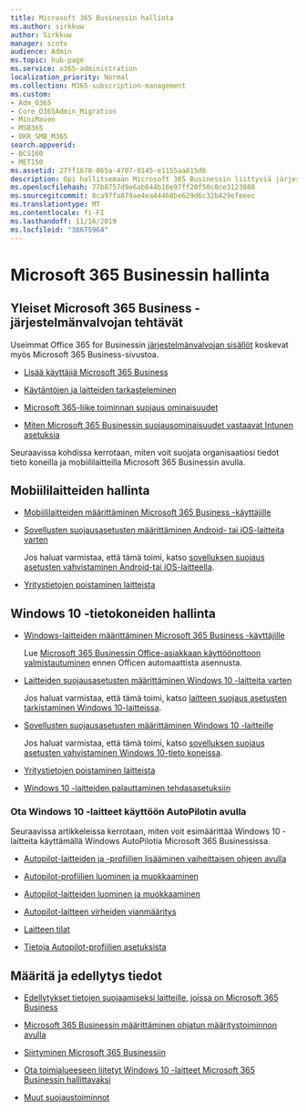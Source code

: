 ```yaml
---
title: Microsoft 365 Businessin hallinta
ms.author: sirkkuw
author: Sirkkuw
manager: scotv
audience: Admin
ms.topic: hub-page
ms.service: o365-administration
localization_priority: Normal
ms.collection: M365-subscription-management
ms.custom:
- Adm_O365
- Core_O365Admin_Migration
- MiniMaven
- MSB365
- OKR_SMB_M365
search.appverid:
- BCS160
- MET150
ms.assetid: 27ff1678-865a-4707-8145-e1155aa815d6
description: Opi hallitsemaan Microsoft 365 Businessin liittyviä järjestelmänvalvojan tehtäviä, mobiililaitteita, Windows 10-tieto koneita ja monia tällaisia tehtäviä.
ms.openlocfilehash: 77b8757d9e6ab644b16e97ff20f50c0ce3123088
ms.sourcegitcommit: 8ca97fa879ae4ea44468be629d6c32b429efeeec
ms.translationtype: MT
ms.contentlocale: fi-FI
ms.lasthandoff: 11/16/2019
ms.locfileid: "38675964"
---
```

# <a name="manage-microsoft-365-business"></a>Microsoft 365 Businessin hallinta

## <a name="general-microsoft-365-business-admin-tasks"></a>Yleiset Microsoft 365 Business -järjestelmänvalvojan tehtävät

Useimmat Office 365 for Businessin [järjestelmänvalvojan sisällöt](https://docs.microsoft.com/office365/admin/admin-home) koskevat myös Microsoft 365 Business-sivustoa.

- [Lisää käyttäjiä Microsoft 365 Business](add-users-m365b.md)
    
- [Käytäntöjen ja laitteiden tarkasteleminen](view-policies-and-devices.md)
    
- [Microsoft 365-liike toiminnan suojaus ominaisuudet](security-features.md)
    
- [Miten Microsoft 365 Businessin suojausominaisuudet vastaavat Intunen asetuksia](map-protection-features-to-intune-settings.md)
    
Seuraavissa kohdissa kerrotaan, miten voit suojata organisaatiosi tiedot tieto koneilla ja mobiililaitteilla Microsoft 365 Businessin avulla.
  
## <a name="manage-mobile-devices"></a>Mobiililaitteiden hallinta

- [Mobiililaitteiden määrittäminen Microsoft 365 Business -käyttäjille](set-up-mobile-devices.md)
    
- [Sovellusten suojausasetusten määrittäminen Android- tai iOS-laitteita varten](app-protection-settings-for-android-and-ios.md)
    
    Jos haluat varmistaa, että tämä toimi, katso [sovelluksen suojaus asetusten vahvistaminen Android-tai iOS-laitteella](validate-settings-on-android-or-ios.md). 
    
- [Yritystietojen poistaminen laitteista](remove-company-data.md)
    
## <a name="manage-windows-10-pcs"></a>Windows 10 -tietokoneiden hallinta

- [Windows-laitteiden määrittäminen Microsoft 365 Business -käyttäjille](set-up-windows-devices.md)

    Lue [Microsoft 365 Businessin Office-asiakkaan käyttöönottoon valmistautuminen](prepare-for-office-client-deployment.md) ennen Officen automaattista asennusta. 
    
- [Laitteiden suojausasetusten määrittäminen Windows 10 -laitteita varten](protection-settings-for-windows-10-pcs.md)
    
    Jos haluat varmistaa, että tämä toimi, katso [laitteen suojaus asetusten tarkistaminen Windows 10-laitteissa](validate-settings-on-windows-10-pcs.md). 
    
- [Sovellusten suojausasetusten määrittäminen Windows 10 -laitteille](protection-settings-for-windows-10-devices.md)
    
    Jos haluat varmistaa, että tämä toimi, katso [sovelluksen suojaus asetusten vahvistaminen Windows 10-tieto koneissa](validate-protection-settings-on-windows-10-pcs.md). 
    
- [Yritystietojen poistaminen laitteista](remove-company-data.md)
    
- [Windows 10 -laitteiden palauttaminen tehdasasetuksiin](reset-devices-to-factory-settings.md)
    
### <a name="use-autopilot-to-deploy-windows-10-devices"></a>Ota Windows 10 -laitteet käyttöön AutoPilotin avulla

Seuraavissa artikkeleissa kerrotaan, miten voit esimäärittää Windows 10 -laitteita käyttämällä Windows AutoPilotia Microsoft 365 Businessissa.
  
- [Autopilot-laitteiden ja -profiilien lisääminen vaiheittaisen ohjeen avulla](add-autopilot-devices-and-profile.md)
    
- [Autopilot-profiilien luominen ja muokkaaminen](create-and-edit-autopilot-profiles.md)
    
- [Autopilot-laitteiden luominen ja muokkaaminen](create-and-edit-autopilot-devices.md)
    
- [Autopilot-laitteen virheiden vianmääritys](troubleshoot-autopilot-errors.md)
    
- [Laitteen tilat](device-states.md)
    
- [Tietoja Autopilot-profiilien asetuksista](autopilot-profile-settings.md)
    
## <a name="set-up-and-prerequisite-information"></a>Määritä ja edellytys tiedot

- [Edellytykset tietojen suojaamiseksi laitteille, joissa on Microsoft 365 Business](pre-requisites-for-data-protection.md)
    
- [Microsoft 365 Businessin määrittäminen ohjatun määritystoiminnon avulla](set-up.md)
    
- [Siirtyminen Microsoft 365 Businessiin](migrate-to-microsoft-365-business.md)
    
- [Ota toimialueeseen liitetyt Windows 10 -laitteet Microsoft 365 Businessin hallittavaksi](manage-windows-devices.md)
    
- [Muut suojaustoiminnot](security-features.md#additional-security-features)
